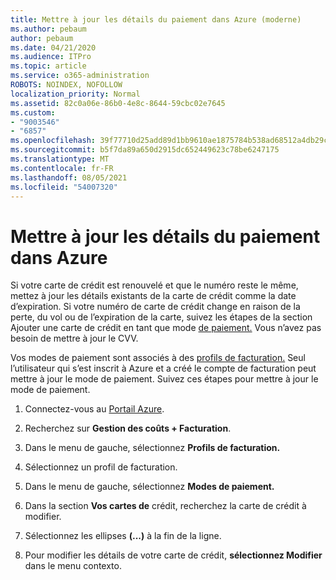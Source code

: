 ```yaml
---
title: Mettre à jour les détails du paiement dans Azure (moderne)
ms.author: pebaum
author: pebaum
ms.date: 04/21/2020
ms.audience: ITPro
ms.topic: article
ms.service: o365-administration
ROBOTS: NOINDEX, NOFOLLOW
localization_priority: Normal
ms.assetid: 82c0a06e-86b0-4e8c-8644-59cbc02e7645
ms.custom:
- "9003546"
- "6857"
ms.openlocfilehash: 39f77710d25add89d1bb9610ae1875784b538ad68512a4db29c1388e53e0fd75
ms.sourcegitcommit: b5f7da89a650d2915dc652449623c78be6247175
ms.translationtype: MT
ms.contentlocale: fr-FR
ms.lasthandoff: 08/05/2021
ms.locfileid: "54007320"
---
```

# <a name="update-payment-details-in-azure"></a>Mettre à jour les détails du paiement dans Azure

Si votre carte de crédit est renouvelé et que le numéro reste le même, mettez à jour les détails existants de la carte de crédit comme la date d’expiration. Si votre numéro de carte de crédit change en raison de la perte, du vol ou de l’expiration de la carte, suivez les étapes de la section Ajouter une carte de crédit en tant que mode [de paiement.](https://docs.microsoft.com/azure/cost-management-billing/manage/change-credit-card?WT.mc_id=Portal-Microsoft_Azure_Support#addcard) Vous n’avez pas besoin de mettre à jour le CVV.

Vos modes de paiement sont associés à des [profils de facturation.](https://docs.microsoft.com/azure/billing/billing-how-to-change-credit-card?WT.mc_id=Portal-Microsoft_Azure_Support#change-payment-method-for-a-billing-profile) Seul l’utilisateur qui s’est inscrit à Azure et a créé le compte de facturation peut mettre à jour le mode de paiement. Suivez ces étapes pour mettre à jour le mode de paiement.

1. Connectez-vous au [Portail Azure](https://portal.azure.com/).

2. Recherchez sur **Gestion des coûts + Facturation**.

3. Dans le menu de gauche, sélectionnez **Profils de facturation.**

4. Sélectionnez un profil de facturation.

5. Dans le menu de gauche, sélectionnez **Modes de paiement.**

6. Dans la section **Vos cartes de** crédit, recherchez la carte de crédit à modifier.
7. Sélectionnez les ellipses **(...)** à la fin de la ligne.

8. Pour modifier les détails de votre carte de crédit,  **sélectionnez Modifier**  dans le menu contexto.
